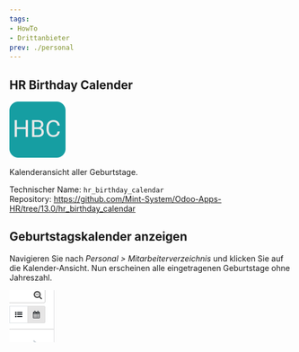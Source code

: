 ```yaml
---
tags:
- HowTo
- Drittanbieter
prev: ./personal
---
```

## HR Birthday Calender
![](assets/icon_hr_birthday_calendar.png)

Kalenderansicht aller Geburtstage.

Technischer Name: `hr_birthday_calendar`\
Repository: <https://github.com/Mint-System/Odoo-Apps-HR/tree/13.0/hr_birthday_calendar>

## Geburtstagskalender anzeigen

Navigieren Sie nach *Personal > Mitarbeiterverzeichnis* und klicken Sie auf die Kalender-Ansicht. Nun erscheinen alle eingetragenen Geburtstage ohne Jahreszahl.

![](assets/Kalender-Symbol.png)